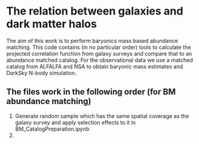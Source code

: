 # The relation between galaxies and dark matter halos

The aim of this work is to perform baryonics mass based abundance matching. This code contains (in no particular order) tools to calculate the projected correlation function from galaxy surveys and compare that to an abundance matched catalog. For the observational data we use a matched catalog from ALFALFA and NSA to obtain baryonic mass estimates and DarkSky N-body simulation.

## The files work in the following order (for BM abundance matching)
  1. Generate random sample which has the same spatial coverage as the galaxy survey and apply selection effects to it in BM_CatalogPreparation.ipynb
  2. 
